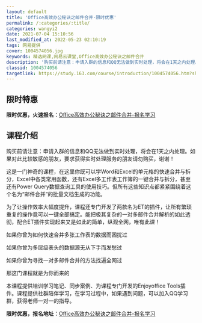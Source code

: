 ```yaml
---
layout: default
title: 'Office高效办公秘诀之邮件合并-限时优惠'
permalink: /:categories/:title/
categories: wangyi2
date: 2021-07-04 15:10:56
last_modified_at: 2022-05-23 02:10:19
tags: 网易提供
cover: 1004574056.jpg
keywords: 精选网课,网易云课堂,Office高效办公秘诀之邮件合并
description: '购买前请注意：申请入群的信息和QQ无法做到实时处理，将会在1天之内处理。如果对此比较敏感的朋友，要求获得实时处理服务的朋'
classid: 1004574056
targetlink: https://study.163.com/course/introduction/1004574056.htm?share=1&shareId=1025206652&utm_campaign=share&utm_medium=iphoneShare&utm_source=&utm_u=1025206652
---
```


## 限时特惠

**限时优惠，火速报名**：[Office高效办公秘诀之邮件合并-报名学习](https://study.163.com/course/introduction/1004574056.htm?share=1&shareId=1025206652&utm_campaign=share&utm_medium=iphoneShare&utm_source=&utm_u=1025206652)

## 课程介绍

购买前请注意：申请入群的信息和QQ无法做到实时处理，将会在1天之内处理。如果对此比较敏感的朋友，要求获得实时处理服务的朋友请勿购买，谢谢！



这是一门神奇的课程，在这里你既可以学Word和Excel的单元格的快速合并与拆分，Excel中各类常用函数，还有Excel多工作表工作簿的一键合并与拆分，甚至还有Power Query数据查询工具的使用技巧。但所有这些知识点都紧紧围绕着这个名为“邮件合并”的批量文档生成的功能。



为了让操作效率大幅度提升，课程还专门开发了两款名为ET的插件，让所有繁琐重复的操作竟可以一键全部搞定。能把极其复杂的一对多邮件合并解析的如此透彻，配合ET插件实现起来又是如此的简单，纵观全网，唯有此课！



如果你曾为如何快速合并多张工作表的数据而困扰过

如果你曾为多层级表头的数据源无从下手而发愁过

如果你曾为寻找一对多邮件合并的方法找遍全网过

那这门课程就是为你而来的



本课程提供培训学习笔记、同步案例、为课程专门开发的Enjoyoffice Tools插件。课程提供社群陪伴学习，在学习过程中，如果遇到问题，可以加入QQ学习群，获得老师一对一的指导。

**限时优惠，报名地址**：[Office高效办公秘诀之邮件合并-报名学习](https://study.163.com/course/introduction/1004574056.htm?share=1&shareId=1025206652&utm_campaign=share&utm_medium=iphoneShare&utm_source=&utm_u=1025206652)


